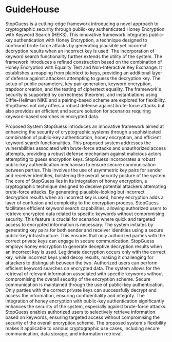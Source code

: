 ﻿# GuideHouse
StopGuess is a cutting-edge framework introducing a novel approach to cryptographic security through public-key authenticated Honey Encryption with Keyword Search (HEKS). This innovative framework integrates public-key authentication with Honey Encryption, a technique designed to confound brute-force attacks by generating plausible yet incorrect decryption results when an incorrect key is used. The incorporation of keyword search functionality further extends the utility of the system. The framework introduces a refined construction based on the combination of Honey Encryption with Equality Test and Non-Interactive Key Exchange. It establishes a mapping from plaintext to keys, providing an additional layer of defense against attackers attempting to guess the decryption key. The setup of public parameters, key pair generation, keyword encryption, trapdoor creation, and the testing of ciphertext equality. The framework's security is supported by correctness theorems, and instantiations using Diffie–Hellman NIKE and a pairing-based scheme are explored for flexibility. StopGuess not only offers a robust defense against brute-force attacks but also provides an efficient and secure solution for scenarios requiring keyword-based searches in encrypted data.

Proposed System
StopGuess introduces an innovative framework aimed at enhancing the security of cryptographic systems through a sophisticated combination of public-key authentication, honey encryption, and efficient keyword search functionalities. This proposed system addresses the vulnerabilities associated with brute-force attacks and unauthorized access attempts, providing a robust defense mechanism against malicious actors attempting to guess encryption keys. StopGuess incorporates a robust public-key authentication mechanism to ensure secure communication between parties. This involves the use of asymmetric key pairs for sender and receiver identities, bolstering the overall security posture of the system.
 The core of StopGuess lies in its integration of honey encryption, a cryptographic technique designed to deceive potential attackers attempting brute-force attacks. By generating plausible-looking but incorrect decryption results when an incorrect key is used, honey encryption adds a layer of confusion and complexity to the encryption process. StopGuess facilitates efficient keyword search capabilities, allowing authorized users to retrieve encrypted data related to specific keywords without compromising security. This feature is crucial for scenarios where quick and targeted access to encrypted information is necessary.
The system initiates by generating key pairs for both sender and receiver identities using a secure public-key infrastructure. This ensures that only authorized parties with the correct private keys can engage in secure communication.  StopGuess employs honey encryption to generate deceptive decryption results when an incorrect key is used. Legitimate decryption occurs only with the correct key, while incorrect keys yield decoy results, making it challenging for attackers to distinguish between the two. Authorized users can perform efficient keyword searches on encrypted data. The system allows for the retrieval of relevant information associated with specific keywords without compromising the overall security of the encryption scheme.  Secure communication is maintained through the use of public-key authentication. Only parties with the correct private keys can successfully decrypt and access the information, ensuring confidentiality and integrity.
The integration of honey encryption with public-key authentication significantly enhances the security of the system, especially against brute-force attacks.  StopGuess enables authorized users to selectively retrieve information based on keywords, ensuring targeted access without compromising the security of the overall encryption scheme.  The proposed system's flexibility makes it applicable to various cryptographic use cases, including secure communication, data storage, and information retrieval.

